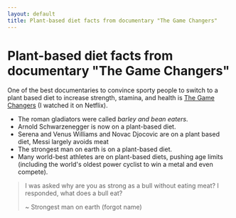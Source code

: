 ```yaml
---
layout: default
title: Plant-based diet facts from documentary "The Game Changers"
---
```

# Plant-based diet facts from documentary "The Game Changers"

One of the best documentaries to convince sporty people to switch to a plant based diet to increase strength, stamina, and health is [The Game Changers](https://www.imdb.com/title/tt7455754/) (I watched it on Netflix).

- The roman gladiators were called *barley and bean eaters*.
- Arnold Schwarzenegger is now on a plant-based diet. 
- Serena and Venus Williams and Novac Djocovic are on a plant based diet, Messi largely avoids meat
- The strongest man on earth is on a plant-based diet.
- Many world-best athletes are on plant-based diets, pushing age limits (including the world's oldest power cyclist to win a metal and even compete).


>I was asked why are you as strong as a bull without eating meat? I responded, what does a bull eat?
>
>~ Strongest man on earth (forgot name)




